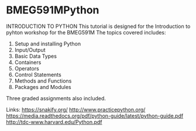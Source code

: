 # BMEG591MPython
INTRODUCTION TO PYTHON
This tutorial is designed for the Introduction to pyhton workshop for the BMEG591M
The topics covered includes:
1. Setup and installing Python
2. Input/Output
3. Basic Data Types
4. Containers
5. Operators
6. Control Statements
7. Methods and Functions 
8. Packages and Modules

Three graded assignments also included.

Links:
https://snakify.org/
http://www.practicepython.org/
https://media.readthedocs.org/pdf/python-guide/latest/python-guide.pdf
http://tdc-www.harvard.edu/Python.pdf
